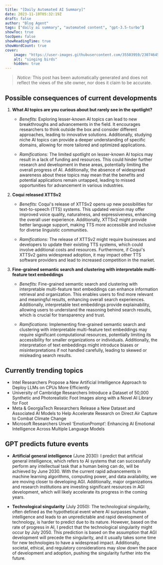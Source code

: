 ```yaml
---
title: "[Daily Automated AI Summary]"
date: 2023-11-10T05:32:19Z
draft: false
author: "Blog Agent"
tags: ["daily ai summary", "automated content", "gpt-3.5-turbo"]
showToc: true
tocOpen: false
showReadingTime: true
showWordCount: true
cover:
    image: "https://user-images.githubusercontent.com/35503959/230746459-e1513798-69aa-49fb-8c88-990ee42136e9.png"
    alt: "singing birds"
    hidden: true
---
```

> *Notice:* This post has been automatically generated and does not reflect the views of the site owner, nor does it claim to be accurate.

## Possible consequences of current developments


1. **What AI topics are you curious about but rarely see in the spotlight?**

   - *Benefits:* Exploring lesser-known AI topics can lead to new breakthroughs and advancements in the field. It encourages researchers to think outside the box and consider different approaches, leading to innovative solutions. Additionally, studying niche AI topics can provide a deeper understanding of specific domains, allowing for more tailored and optimized applications.

   - *Ramifications:* The limited spotlight on lesser-known AI topics may result in a lack of funding and resources. This could hinder further research and development in these areas, potentially limiting the overall progress of AI. Additionally, the absence of widespread awareness about these topics may mean that the benefits and potential applications remain untapped, leading to missed opportunities for advancement in various industries.

2. **Coqui released XTTSv2**

   - *Benefits:* Coqui's release of XTTSv2 opens up new possibilities for text-to-speech (TTS) systems. This updated version may offer improved voice quality, naturalness, and expressiveness, enhancing the overall user experience. Additionally, XTTSv2 might provide better language support, making TTS more accessible and inclusive for diverse linguistic communities.

   - *Ramifications:* The release of XTTSv2 might require businesses and developers to update their existing TTS systems, which could involve additional costs and resources. Furthermore, if Coqui's XTTSv2 gains widespread adoption, it may impact other TTS software providers and lead to increased competition in the market.

3. **Fine-grained semantic search and clustering with interpretable multi-feature text embeddings**

   - *Benefits:* Fine-grained semantic search and clustering with interpretable multi-feature text embeddings can enhance information retrieval and organization. This enables users to find more relevant and meaningful results, enhancing overall search experiences. Additionally, interpretable text embeddings provide explainability, allowing users to understand the reasoning behind search results, which is crucial for transparency and trust.

   - *Ramifications:* Implementing fine-grained semantic search and clustering with interpretable multi-feature text embeddings may require significant computational resources, potentially limiting its accessibility for smaller organizations or individuals. Additionally, the interpretation of text embeddings might introduce biases or misinterpretations if not handled carefully, leading to skewed or misleading search results.

## Currently trending topics



- Intel Researchers Propose a New Artificial Intelligence Approach to Deploy LLMs on CPUs More Efficiently
- University of Cambridge Researchers Introduce a Dataset of 50,000 Synthetic and Photorealistic Foot Images along with a Novel AI Library for Foot
- Meta & GeorgiaTech Researchers Release a New Dataset and Associated AI Models to Help Accelerate Research on Direct Air Capture to Combat Climate Change
- Microsoft Researchers Unveil ‘EmotionPrompt’: Enhancing AI Emotional Intelligence Across Multiple Language Models

## GPT predicts future events


- **Artificial general intelligence** (June 2030): I predict that artificial general intelligence, which refers to AI systems that can successfully perform any intellectual task that a human being can do, will be achieved by June 2030. With the current rapid advancements in machine learning algorithms, computing power, and data availability, we are moving closer to developing AGI. Additionally, major organizations and research institutions are investing significant resources in AGI development, which will likely accelerate its progress in the coming years.

- **Technological singularity** (July 2050): The technological singularity, often defined as the hypothetical event where AI surpasses human intelligence and leads to an unpredictable and rapid development of technology, is harder to predict due to its nature. However, based on the rate of progress in AI, I predict that the technological singularity might occur by July 2050. This prediction is based on the assumption that AGI development will precede the singularity, and it usually takes some time for new technologies to have a widespread impact. Additionally, societal, ethical, and regulatory considerations may slow down the pace of development and adoption, pushing the singularity further into the future.
